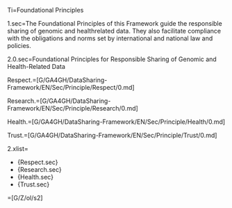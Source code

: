 Ti=Foundational Principles

1.sec=The Foundational Principles of this Framework guide the responsible sharing of genomic and healthrelated data. They also facilitate compliance with the obligations and norms set by international and national law and policies.

2.0.sec=Foundational Principles for Responsible Sharing of Genomic and Health-Related Data

Respect.=[G/GA4GH/DataSharing-Framework/EN/Sec/Principle/Respect/0.md]

Research.=[G/GA4GH/DataSharing-Framework/EN/Sec/Principle/Research/0.md]

Health.=[G/GA4GH/DataSharing-Framework/EN/Sec/Principle/Health/0.md]

Trust.=[G/GA4GH/DataSharing-Framework/EN/Sec/Principle/Trust/0.md]

2.xlist=<ul type="bullet"><li>{Respect.sec}<li>{Research.sec}<li>{Health.sec}<li>{Trust.sec}</ul>

=[G/Z/ol/s2]